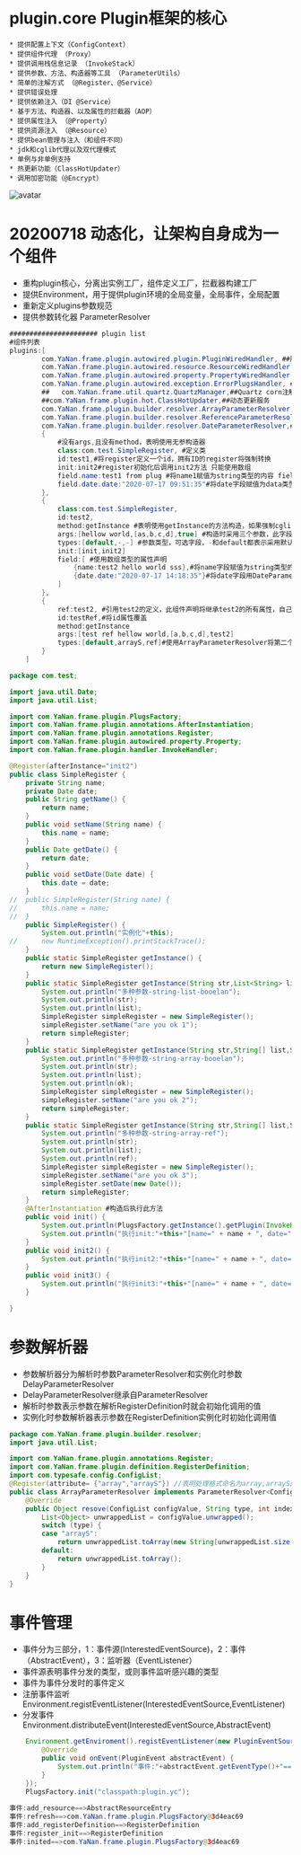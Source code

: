 # plugin.core Plugin框架的核心
	* 提供配置上下文（ConfigContext）
	* 提供组件代理 （Proxy）
	* 提供调用栈信息记录 （InvokeStack）
	* 提供参数、方法、构造器等工具 （ParameterUtils）
	* 简单的注解方式 （@Register、@Service）
	* 提供错误处理
	* 提供依赖注入（DI @Service）
	* 基于方法、构造器、以及属性的拦截器（AOP）
	* 提供属性注入 （@Property）
	* 提供资源注入 （@Resource）
	* 提供bean管理与注入（和组件不同）
	* jdk和cglib代理以及双代理模式
	* 单例与非单例支持
	* 热更新功能（ClassHotUpdater）
	* 调用加密功能（@Encrypt）
![avatar](https://ufomedia.oss-cn-beijing.aliyuncs.com/QQ20191014-190318.png)
# 20200718 动态化，让架构自身成为一个组件
* 重构plugin核心，分离出实例工厂，组件定义工厂，拦截器构建工厂
* 提供Environment，用于提供plugin环境的全局变量，全局事件，全局配置
* 重新定义plugins参数规范
* 提供参数转化器 ParameterResolver
```java
###################### plugin list
#组件列表
plugins:[
		com.YaNan.frame.plugin.autowired.plugin.PluginWiredHandler, ##服务注入提供
		com.YaNan.frame.plugin.autowired.resource.ResourceWiredHandler, ##资源类注入
		com.YaNan.frame.plugin.autowired.property.PropertyWiredHandler, ##属性注入
		com.YaNan.frame.plugin.autowired.exception.ErrorPlugsHandler, ##错误记录
		##	 com.YaNan.frame.util.quartz.QuartzManager,##Quartz corn注解服务
		##com.YaNan.frame.plugin.hot.ClassHotUpdater,##动态更新服务
		com.YaNan.frame.plugin.builder.resolver.ArrayParameterResolver,#数组解析
		com.YaNan.frame.plugin.builder.resolver.ReferenceParameterResolver,#引用解析
		com.YaNan.frame.plugin.builder.resolver.DateParameterResolver,#日期解析 解析参数为date的参数，实现了ParameterResolver
		{
			#没有args,且没有method，表明使用无参构造器
			class:com.test.SimpleRegister, #定义类
			id:test1,#将register定义一个id，拥有ID的register将强制转换
			init:init2#register初始化后调用init2方法 只能使用数组
			field.name:test1 from plug #将name1赋值为string类型的内容 field字段支持object和数组-->格式为field.属性名.内容 或则为 field.属性名.格式命名.内容
			field.date.date:"2020-07-17 09:51:35"#将date字段赋值为data类型的日期 --使用com.YaNan.frame.plugin.builder.resolver.DateParameterResolver这个解析器
		},
		{
			class:com.test.SimpleRegister,
			id:test2,
			method:getInstance #表明使用getInstance的方法构造，如果强制cglib代理，则会将getInstance的对象克隆为一个cglib对象
			args:[hellow world,[as,b,c,d],true] #构造时采用三个参数，此字段只支持数组
			types:[default,-,-] #参数类型，可选字段，-和default都表示采用默认的类型，这里表示采用string,list,boolean的getInstance方法，getInstance(string,list,boolean)
			init:[init,init2]
			field:[ #使用数组类型的属性声明
				{name:test2 hello world sss},#将name字段赋值为string类型的内容
				{date.date:"2020-07-17 14:18:35"}#将date字段用DateParameterResolver转化后赋值到date字段
			]
		},
		{
			ref:test2, #引用test2的定义，此组件声明将继承test2的所有属性，自己的定义将覆盖test2的定义
			id:testRef,#将id属性覆盖
			method:getInstance
			args:[test ref hellow world,[a,b,c,d],test2]
			types:[default,arrayS,ref]#使用ArrayParameterResolver将第二个参数转化为array格式,第三个参数使用ReferenceParameterResolver引用，使用getInstance(string,array,SimpleRegister)的方法构造实例
		}
	]

```
```java 测试类
package com.test;

import java.util.Date;
import java.util.List;

import com.YaNan.frame.plugin.PlugsFactory;
import com.YaNan.frame.plugin.annotations.AfterInstantiation;
import com.YaNan.frame.plugin.annotations.Register;
import com.YaNan.frame.plugin.autowired.property.Property;
import com.YaNan.frame.plugin.handler.InvokeHandler;

@Register(afterInstance="init2")
public class SimpleRegister {
	private String name;
	private Date date;
	public String getName() {
		return name;
	}
	public void setName(String name) {
		this.name = name;
	}
	public Date getDate() {
		return date;
	}
	public void setDate(Date date) {
		this.date = date;
	}
//	public SimpleRegister(String name) {
//		this.name = name;
//	}
	public SimpleRegister() {
		System.out.println("实例化"+this);
//		new RuntimeException().printStackTrace();
	}
	public static SimpleRegister getInstance() {
		return new SimpleRegister();
	}
	public static SimpleRegister getInstance(String str,List<String> list,boolean ok) {
		System.out.println("多种参数-string-list-booelan");
		System.out.println(str);
		System.out.println(list);
		SimpleRegister simpleRegister = new SimpleRegister();
		simpleRegister.setName("are you ok 1");
		return simpleRegister;
	}
	public static SimpleRegister getInstance(String str,String[] list,String ok) {
		System.out.println("多种参数-string-array-booelan");
		System.out.println(str);
		System.out.println(list);
		System.out.println(ok);
		SimpleRegister simpleRegister = new SimpleRegister();
		simpleRegister.setName("are you ok 2");
		return simpleRegister;
	}
	public static SimpleRegister getInstance(String str,String[] list,SimpleRegister ref) {
		System.out.println("多种参数-string-array-ref");
		System.out.println(str);
		System.out.println(list);
		System.out.println(ref);
		SimpleRegister simpleRegister = new SimpleRegister();
		simpleRegister.setName("are you ok 3");
		simpleRegister.setDate(new Date());
		return simpleRegister;
	}
	@AfterInstantiation #构造后执行此方法
	public void init() {
		System.out.println(PlugsFactory.getInstance().getPlugin(InvokeHandler.class).getRegisterList());
		System.out.println("执行init:"+this+"[name=" + name + ", date=" + date + "]");
	}
	public void init2() {
		System.out.println("执行init2:"+this+"[name=" + name + ", date=" + date + "]");
	}
	public void init3() {
		System.out.println("执行init3:"+this+"[name=" + name + ", date=" + date + "]");
	}

}

```
# 参数解析器
* 参数解析器分为解析时参数ParameterResolver和实例化时参数DelayParameterResolver
* DelayParameterResolver继承自ParameterResolver
* 解析时参数表示参数在解析RegisterDefinition时就会初始化调用的值
* 实例化时参数解析器表示参数在RegisterDefinition实例化时初始化调用值

```java
package com.YaNan.frame.plugin.builder.resolver;
import java.util.List;

import com.YaNan.frame.plugin.annotations.Register;
import com.YaNan.frame.plugin.definition.RegisterDefinition;
import com.typesafe.config.ConfigList;
@Register(attribute= {"array","arrayS"}) //表明处理格式命名为array,arrayS的参数
public class ArrayParameterResolver implements ParameterResolver<ConfigList>{
	@Override
	public Object resove(ConfigList configValue, String type, int index, RegisterDefinition registerDefinition) {
		List<Object> unwrappedList = configValue.unwrapped();
		switch (type) {
		case "arrayS":
			return unwrappedList.toArray(new String[unwrappedList.size()]);
		default:
			return unwrappedList.toArray();
		}
	}
}

```
# 事件管理
* 事件分为三部分，1：事件源(InterestedEventSource)，2：事件（AbstractEvent），3：监听器（EventListener<T extends AbstractEvent>）
* 事件源表明事件分发的类型，或则事件监听感兴趣的类型
* 事件为事件分发时的事件定义
* 注册事件监听 Environment.registEventListener(InterestedEventSource,EventListener)
* 分发事件 Environment.distributeEvent(InterestedEventSource,AbstractEvent)
```java
	Environment.getEnviroment().registEventListener(new PluginEventSource(), new EventListener<PluginEvent>() {
		@Override
		public void onEvent(PluginEvent abstractEvent) {
			System.out.println("事件:"+abstractEvent.getEventType()+"==>"+abstractEvent.getEventContent());
		}
	});
	PlugsFactory.init("classpath:plugin.yc");
	
事件:add_resource==>AbstractResourceEntry
事件:refresh==>com.YaNan.frame.plugin.PlugsFactory@3d4eac69
事件:add_registerDefinition==>RegisterDefinition
事件:register_init==>RegisterDefinition
事件:inited==>com.YaNan.frame.plugin.PlugsFactory@3d4eac69
```
